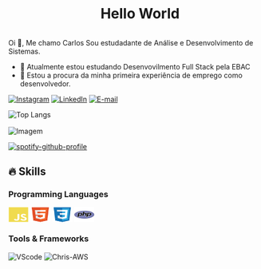 <!--título-->
<div id="user-content-toc">
  <ul align="center">
    <summary><h1 style="display: inline-block">Hello World</h1></summary>
</div>

<!-- Presentation -->
<p>
  Oi 👋, Me chamo Carlos Sou estudadante de Análise e Desenvolvimento de Sistemas.

  - 🌱 Atualmente estou estudando Desenvovilmento Full Stack pela EBAC
  - 🔭 Estou a procura da minha primeira experiência de emprego como desenvolvedor.
</p>

<!-- Links -->
[![Instagram](https://img.shields.io/badge/Instagram-E4405F?style=for-the-badge&logo=instagram&logoColor=white)](https://www.instagram.com/_carlusandradss_/)
[![LinkedIn](https://img.shields.io/badge/LinkedIn-0077B5?style=for-the-badge&logo=linkedin&logoColor=white)](https://www.linkedin.com/in/carlosg-andrade/)
[![E-mail](https://img.shields.io/badge/Email-E62C09?style=for-the-badge&logo=gmail&logoColor=white)](mailto:carluss777@gmail.com)

<!-- GithubStats -->

  
![Top Langs](https://github-readme-stats.vercel.app/api/top-langs/?username=carluuss&layout=compact&show_icons=true&theme=transparent)

<!-- Portfolio -->


<!-- GIF -->

<div style="flex-basis: 48%;">
  <img align="center" src="https://i.pinimg.com/originals/eb/50/87/eb50875a68b04b0480fa929af2c7547c.gif" alt="Imagem">
</div>

[![spotify-github-profile](https://spotify-github-profile.vercel.app/api/view?uid=7mril5ql2v6ne4zpig3sfnr36&cover_image=true&theme=novatorem&show_offline=false&background_color=121212&interchange=true&bar_color=53b14f&bar_color_cover=true)](https://github.com/kittinan/spotify-github-profile)

## 🔥 Skills
<!-- Skills: Programming Languages -->
  <div style="flex-basis: 48%;">
    <h3>Programming Languages</h3>
    <img align="center" alt="Js" height="30" width="40" src="https://raw.githubusercontent.com/devicons/devicon/master/icons/javascript/javascript-plain.svg">
    <img align="center" alt="HTML" height="30" width="40" src="https://raw.githubusercontent.com/devicons/devicon/master/icons/html5/html5-original.svg">
    <img align="center" alt="CSS" height="30" width="40" src="https://raw.githubusercontent.com/devicons/devicon/master/icons/css3/css3-original.svg">
    <img align="center" alt="CSS" height="30" width="40" src="https://raw.githubusercontent.com/devicons/devicon/master/icons/php/php-original.svg">
  </div>
  
  <!-- Skills: Tools & Frameworks -->
  <div style="flex-basis: 48%;">
    <h3>Tools & Frameworks</h3>
    <img align="center" alt="VScode" height="30" width="40" src="https://cdn.jsdelivr.net/gh/devicons/devicon/icons/vscode/vscode-original.svg">
    <img align="center" alt="Chris-AWS" height="30" width="40" src="https://cdn.jsdelivr.net/gh/devicons/devicon/icons/git/git-original.svg">
  </div>
  
  <!-- Skills: Libraries -->
  <div style="flex-basis: 48%;">
   
  </div>


